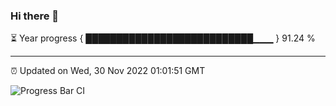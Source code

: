### Hi there 👋

⏳ Year progress { ███████████████████████████▁▁▁ } 91.24 %

---

⏰ Updated on Wed, 30 Nov 2022 01:01:51 GMT

![Progress Bar CI](https://github.com/liununu/liununu/workflows/Progress%20Bar%20CI/badge.svg)

